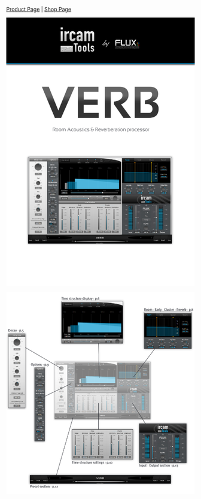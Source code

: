 [Product Page](https://www.flux.audio/project/ircam-verb/) 
| [Shop Page](https://shop.flux.audio/en_US/products/ircam-verb)

![](include/verb_00.png)

![](include/verb_01.png)